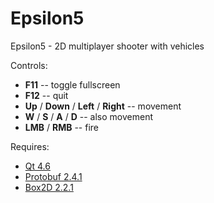 Epsilon5
========

Epsilon5 - 2D multiplayer shooter with vehicles

Controls:

* **F11** -- toggle fullscreen
* **F12** -- quit
* **Up** / **Down** / **Left** / **Right** -- movement
* **W** / **S** / **A** / **D** -- also movement
* **LMB** / **RMB** -- fire

Requires:

* [Qt 4.6](http://qt-project.org/)
* [Protobuf 2.4.1](http://code.google.com/p/protobuf/)
* [Box2D 2.2.1](http://code.google.com/p/box2d/)
